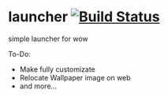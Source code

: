 # launcher [![Build Status](https://travis-ci.org/kotishe/launcher.svg)](https://travis-ci.org/kotishe/launcher)
simple launcher for wow

To-Do: 
- Make fully customizate
- Relocate Wallpaper image on web
- and more...
